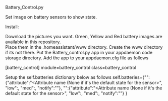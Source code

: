Battery_Control.py

  Set image on battery sensors to show state.

  Install:

  Download the pictures you want.  Green, Yellow and Red battery images 
  are available in this repository.  
  Place them in the .homeassistant/www directory.  Create the www directory if its not there.
  Put the Battery_control.py app in your appdaemon code storage directory.
  Add the app to your appdaemon.cfg file as follows

  [battery_control]
  module=battery_control
  class=battery_control

  Setup the self.batteries dictionary below as follows
  self.batteries={"<HA Sensor name for battery state>":{"attribute":"<Attribute name (None if it's the default state for the sensor>",
                                                        "low":<low level>,
                                                        "med":<medium level>,
                                                        "notify":"<email address to notify on low level>"},
                  "<repeat for next sensor>":{"attribute":"<Attribute name (None if it's the default state for the sensor>",
                                                        "low":<low level>,
                                                        "med":<medium level>,
                                                        "notify":"<email address to notify on low level>"}
                  }


